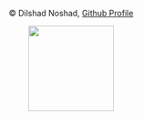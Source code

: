 <p align="center">
© Dilshad Noshad, <a href="https://github.com/DilshadNoshad">Github Profile</a>
<p align="center">
<img src="https://i.ibb.co/h1YhQG3/site-logo-D.png" width="150">
</p>
